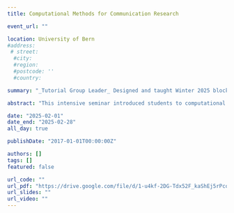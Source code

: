 ```yaml
---
title: Computational Methods for Communication Research

event_url: ""

location: University of Bern
#address:
 # street: 
  #city: 
  #region: 
  #postcode: ''
  #country: 

summary: "_Tutorial Group Leader_ Designed and taught Winter 2025 block-seminar that advanced students' knowledge of computational methods in communication science through the R programming language. Covered data wrangling (TidyVerse, BaseR), web scraping, API querying, data donations, text analysis (StringR, TidyText), supervised machine learning, topic modelling, and local LLM deployment. _Average teaching evaluation score:_ 5.19/6."

abstract: "This intensive seminar introduced students to computational methods for analyzing communication data. Through a hands-on approach using R, students explored a variety of tools and techniques for gathering and analyzing digital data, including text analysis and machine learning. The course emphasized how these techniques can be applied to real-world problems in communication research."

date: "2025-02-01"
date_end: "2025-02-28"
all_day: true

publishDate: "2017-01-01T00:00:00Z"

authors: []
tags: []
featured: false

url_code: ""
url_pdf: "https://drive.google.com/file/d/1-u4kf-2DG-Tdx52F_kaShEj5rPcq0ceP/view?usp=sharing"
url_slides: ""
url_video: ""
---
```

